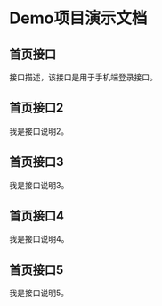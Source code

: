 # Demo项目演示文档

## 首页接口

接口描述，该接口是用于手机端登录接口。 

<api name="/demo/index" type="post"></api>


## 首页接口2

我是接口说明2。 

<api name="/demo/index2" type="post"></api>



## 首页接口3

我是接口说明3。 

<api name="/demo/index3" type="post"></api>



## 首页接口4

我是接口说明4。 

<api name="/demo/index4" type="post"></api>



## 首页接口5

我是接口说明5。 

<api name="/demo/index5" type="post"></api>